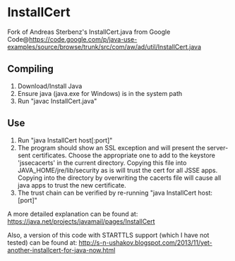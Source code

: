 InstallCert
===========

Fork of Andreas Sterbenz's InstallCert.java from Google Code@https://code.google.com/p/java-use-examples/source/browse/trunk/src/com/aw/ad/util/InstallCert.java

Compiling
---------

1. Download/Install Java
2. Ensure java (java.exe for Windows) is in the system path
3. Run "javac InstallCert.java"

Use
---

1. Run "java InstallCert host[:port]"
2. The program should show an SSL exception and will present the server-sent certificates. Choose the appropriate one to add to the keystore 'jssecacerts' in the current directory. Copying this file into JAVA_HOME/jre/lib/security as is will trust the cert for all JSSE apps. Copying into the directory by overwriting the cacerts file will cause all java apps to trust the new certificate.
3. The trust chain can be verified by re-running "java InstallCert host:[port]"

A more detailed explanation can be found at: https://java.net/projects/javamail/pages/InstallCert

Also, a version of this code with STARTTLS support (which I have not tested) can be found at: http://s-n-ushakov.blogspot.com/2013/11/yet-another-installcert-for-java-now.html
